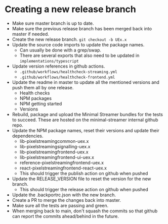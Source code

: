 # Creating a new release branch

- Make sure master branch is up to date.
- Make sure the previous release branch has been merged back into master if needed.
- Create the new release branch. `git checkout -b UEx.x`
- Update the source code imports to update the package names.
	- Can usually be done with a grep/swap.
	- There are several exports that also need to be updated in `implementations/typescript`
- Update version references in github actions.
	- `.github/workflows/healthcheck-streaming.yml`
	- `.github/workflows/healthcheck-frontend.yml`
- Update the readme in master to update all the mentioned versions and push them all by one release.
	- Health checks
	- NPM packages
	- NPM getting started
	- Versions
- Rebuild, package and upload the Minimal Streamer bundles for the tests to succeed. These are hosted on the minimal-streamer internal github repo.
- Update the NPM package names, reset their versions and update their dependencies.
	- lib-pixelstreamingcommon-uex.x
	- lib-pixelstreamingsignalling-uex.x
	- lib-pixelstreamingfrontend-uex.x
	- lib-pixelstreamingfrontend-ui-uex.x
	- reference-pixelstreamingfrontend-uex.x
	- react-pixelstreamingfrontend-react-uex.x
	- This should trigger the publish action on github when pushed
- Update the RELEASE_VERSION file to reset the version for the new branch.
	- This should trigger the release action on github when pushed
- Update the .backportrc.json with the new branch.
- Create a PR to merge the changes back into master.
- Make sure all the tests are passing and green.
- When merging back to main, don't squash the commits so that github can report the commits ahead/behind in the future.

